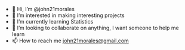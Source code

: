 - 👋 Hi, I’m @john21morales
- 👀 I’m interested in making interesting projects
- 🌱 I’m currently learning Statistics
- 💞️ I’m looking to collaborate on anything, I want someone to help me learn 
- 📫 How to reach me john21morales@gmail.com

<!---
john21morales/john21morales is a ✨ special ✨ repository because its `README.md` (this file) appears on your GitHub profile.
You can click the Preview link to take a look at your changes.
--->
